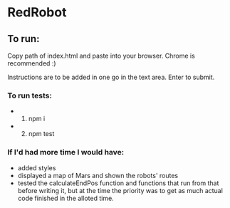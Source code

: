 # RedRobot

## To run:
Copy path of index.html and paste into your browser. Chrome is recommended :) 

Instructions are to be added in one go in the text area. Enter to submit.

### To run tests:
- 1) npm i 
- 2) npm test

### If I'd had more time I would have:
- added styles
- displayed a map of Mars and shown the robots' routes
- tested the calculateEndPos function and functions that run from that before writing it, but at the time the priority was to get as much actual code finished in the alloted time.
